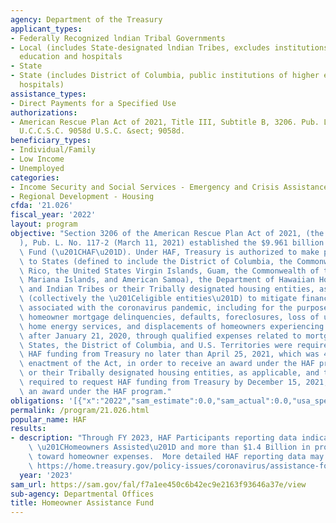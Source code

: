 ```yaml
---
agency: Department of the Treasury
applicant_types:
- Federally Recognized lndian Tribal Governments
- Local (includes State-designated lndian Tribes, excludes institutions of higher
  education and hospitals
- State
- State (includes District of Columbia, public institutions of higher education and
  hospitals)
assistance_types:
- Direct Payments for a Specified Use
authorizations:
- American Rescue Plan Act of 2021, Title III, Subtitle B, 3206. Pub. L. 117, 2. 15
  U.C.C.S.C. 9058d U.S.C. &sect; 9058d.
beneficiary_types:
- Individual/Family
- Low Income
- Unemployed
categories:
- Income Security and Social Services - Emergency and Crisis Assistance
- Regional Development - Housing
cfda: '21.026'
fiscal_year: '2022'
layout: program
objective: "Section 3206 of the American Rescue Plan Act of 2021, (the \u201CAct\u201D\
  ), Pub. L. No. 117-2 (March 11, 2021) established the $9.961 billion Homeowner Assistance\
  \ Fund (\u201CHAF\u201D). Under HAF, Treasury is authorized to make payments directly\
  \ to States (defined to include the District of Columbia, the Commonwealth of Puerto\
  \ Rico, the United States Virgin Islands, Guam, the Commonwealth of the Northern\
  \ Mariana Islands, and American Samoa), the Department of Hawaiian Home Lands (DHHL),\
  \ and Indian Tribes or their Tribally designated housing entities, as applicable\
  \ (collectively the \u201Celigible entities\u201D) to mitigate financial hardships\
  \ associated with the coronavirus pandemic, including for the purpose of preventing\
  \ homeowner mortgage delinquencies, defaults, foreclosures, loss of utilities or\
  \ home energy services, and displacements of homeowners experiencing financial hardship\
  \ after January 21, 2020, through qualified expenses related to mortgages and housing.\
  \ States, the District of Columbia, and U.S. Territories were required to request\
  \ HAF funding from Treasury no later than April 25, 2021, which was 45 days after\
  \ enactment of the Act, in order to receive an award under the HAF program. Tribes\
  \ or their Tribally designated housing entities, as applicable, and the DHHL were\
  \ required to request HAF funding from Treasury by December 15, 2021, to receive\
  \ an award under the HAF program."
obligations: '[{"x":"2022","sam_estimate":0.0,"sam_actual":0.0,"usa_spending_actual":-1187816.9},{"x":"2023","sam_estimate":0.0,"sam_actual":0.0,"usa_spending_actual":1466180.94},{"x":"2024","sam_estimate":0.0,"sam_actual":0.0,"usa_spending_actual":0.0}]'
permalink: /program/21.026.html
popular_name: HAF
results:
- description: "Through FY 2023, HAF Participants reporting data indicated 162,105\
    \ \u201CHomeowners Assisted\u201D and more than $1.4 Billion in program expenditures\
    \ toward homeowner expenses.  More detailed HAF reporting data may be found at\
    \ https://home.treasury.gov/policy-issues/coronavirus/assistance-for-state-local-and-tribal-governments/homeowner-assistance-fund/reporting"
  year: '2023'
sam_url: https://sam.gov/fal/f7a1ee450c6b42ec9e2163f93646a37e/view
sub-agency: Departmental Offices
title: Homeowner Assistance Fund
---
```

